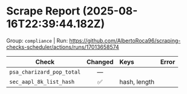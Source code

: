 # Scrape Report (2025-08-16T22:39:44.182Z)

Group: `compliance`  |  Run: https://github.com/AlbertoRoca96/scraping-checks-scheduler/actions/runs/17013658574

| Check | Changed | Keys | Error |
|---|:---:|:--|:--|
| `psa_charizard_pop_total` | — |  |  |
| `sec_aapl_8k_list_hash` | ✅ | hash, length |  |
